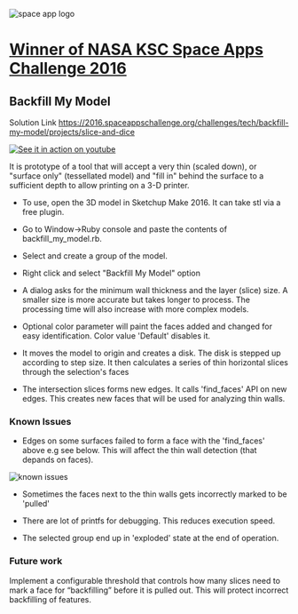 ![space app logo](https://2016.spaceappschallenge.org/static/assets/4375bcd4e22d6ba223d9993eac66ffa1.svg "space apps")

# [Winner of NASA KSC Space Apps Challenge 2016](http://spaceappsksc.tumblr.com/post/146260014284/winners-of-ksc-space-apps-challenges-for-201) 
## Backfill My Model

Solution Link https://2016.spaceappschallenge.org/challenges/tech/backfill-my-model/projects/slice-and-dice

[![See it in action on youtube](http://img.youtube.com/vi/ECU3__ve1Do/0.jpg)](https://youtu.be/ECU3__ve1Do)

It is prototype of a tool that will accept a very thin (scaled down), or "surface only" (tessellated model) and "fill in" behind the surface to a sufficient depth to allow printing on a 3-D printer.

- To use, open the 3D model in Sketchup Make 2016. It can take stl via a free plugin.

- Go to Window->Ruby console and paste the contents of backfill_my_model.rb. 

- Select and create a group of the model.

- Right click and select "Backfill My Model" option

- A dialog asks for the minimum wall thickness and the layer (slice) size. A smaller size is more accurate but takes longer to process. The processing time will also increase with more complex models.

- Optional color parameter will paint the faces added and changed for easy identification. Color value 'Default' disables it.

- It moves the model to origin and creates a disk. The disk is stepped up according to step size. It then calculates a series of thin horizontal slices through the selection's faces

- The intersection slices forms new edges. It calls 'find_faces' API on new edges. This creates new faces that will be used for analyzing thin walls.

### Known Issues

- Edges on some surfaces failed to form a face with the 'find_faces' above e.g see below. This will affect the thin wall detection (that depands on faces).

![known issues](https://i.imgsafe.org/83db15f.png "known issues")

- Sometimes the faces next to the thin walls gets incorrectly marked to be 'pulled'

- There are lot of printfs for debugging. This reduces execution speed.

- The selected group end up in 'exploded' state at the end of operation.

### Future work
Implement a configurable threshold that controls how many slices need to mark a face for “backfilling” before it is pulled out. This will protect incorrect backfilling of features.
